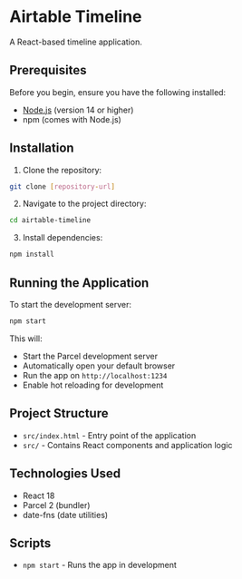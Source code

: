 # Airtable Timeline

A React-based timeline application.

## Prerequisites

Before you begin, ensure you have the following installed:
- [Node.js](https://nodejs.org/) (version 14 or higher)
- npm (comes with Node.js)

## Installation

1. Clone the repository:
```bash
git clone [repository-url]
```

2. Navigate to the project directory:
```bash
cd airtable-timeline
```

3. Install dependencies:
```bash
npm install
```

## Running the Application

To start the development server:

```bash
npm start
```

This will:
- Start the Parcel development server
- Automatically open your default browser
- Run the app on `http://localhost:1234`
- Enable hot reloading for development

## Project Structure

- `src/index.html` - Entry point of the application
- `src/` - Contains React components and application logic

## Technologies Used

- React 18
- Parcel 2 (bundler)
- date-fns (date utilities)

## Scripts

- `npm start` - Runs the app in development
